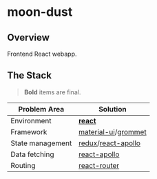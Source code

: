 # moon-dust

## Overview

Frontend React webapp.

## The Stack

> **Bold** items are final.

| Problem Area     | Solution                                                                                                |
| ---------------- | ------------------------------------------------------------------------------------------------------- |
| Environment      | **[react](https://github.com/facebook/react/)**                                                         |
| Framework        | [material-ui](https://material-ui.com/)/[grommet](https://v2.grommet.io/)                               |
| State management | [redux](https://github.com/reduxjs/redux)/[react-apollo](https://github.com/apollographql/react-apollo) |
| Data fetching    | [react-apollo](https://github.com/apollographql/react-apollo)                                           |
| Routing          | [react-router](https://github.com/ReactTraining/react-router)                                           |
